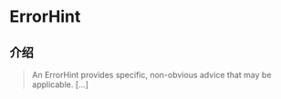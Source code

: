 # ErrorHint

## 介绍

> An ErrorHint provides specific, non-obvious advice that may be applicable. [...]
